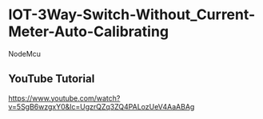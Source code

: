# IOT-3Way-Switch-Without_Current-Meter-Auto-Calibrating
NodeMcu


## YouTube Tutorial

https://www.youtube.com/watch?v=5SgB6wzgxY0&lc=UgzrQZq3ZQ4PALozUeV4AaABAg
